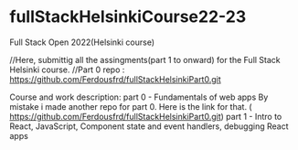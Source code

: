 # fullStackHelsinkiCourse22-23
Full Stack Open 2022(Helsinki course)


//Here, submittig all the assingments(part 1 to onward) for the Full Stack Helsinki course.
//Part 0 repo : https://github.com/Ferdousfrd/fullStackHelsinkiPart0.git

Course and work description:
part 0 - Fundamentals of web apps
By mistake i made another repo for part 0. Here is the link for that. ( https://github.com/Ferdousfrd/fullStackHelsinkiPart0.git)
part 1 - Intro to React, JavaScript, Component state and event handlers, debugging React apps
